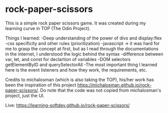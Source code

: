 # rock-paper-scissors

This is a simple rock paper scissors game. It was created during my learning curve in TOP (The Odin Project). 

Things I learned:
-Deep understanding of the power of divs and display:flex
-css specificity and other rules (prioritization)
-javascript -> it was hard for me to grasp the concept at first, but as I read through the documentations in the internet, 
I understood the logic behind the syntax
-difference between var, let, and const for declartion of variables
-DOM selectors getElementByID and querySelectorAll
-The most important thing I learned here is the event listeners and how they work, the requirements, etc.

Credits to michalosman (which is also taking the TOP), his/her work has been the inspiration of this project https://michalosman.github.io/rock-paper-scissors/.
Do note that the code was not copied from michalosman's project, just the UI.

Live: https://learning-softdev.github.io/rock-paper-scissors/
